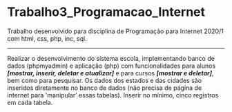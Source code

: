 # Trabalho3_Programacao_Internet
Trabalho desenvolvido para disciplina de Programação para Internet 2020/1 com html, css, php, inc, sql.

____________________________________________________________________________________________________________

Realizar o desenvolvimento do sistema escola, implementando banco de dados (phpmyadmin) e aplicação (php) com funcionalidades para alunos __*[mostrar, inserir, deletar e atualizar]*__ e para cursos __*[mostrar e deletar]*__, bem como para pesquisar. Os dados dos estados e das cidades são inseridos diretamente no banco de dados (não precisa de página de internet para 'manipular' essas tabelas). Inserir no mínimo, cinco registros em cada tabela.
